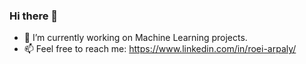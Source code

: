 ### Hi there 👋

- 🔭 I’m currently working on Machine Learning projects.
- 📫 Feel free to reach me: https://www.linkedin.com/in/roei-arpaly/

<!--
**RoeiArpaly/roeiarpaly** is a ✨ _special_ ✨ repository because its `README.md` (this file) appears on your GitHub profile.

- ⚡ Fun fact: Pandas stands for “Python Data Analysis Library” and its name is also derived from the term "panel data", an econometrics term.
-->
